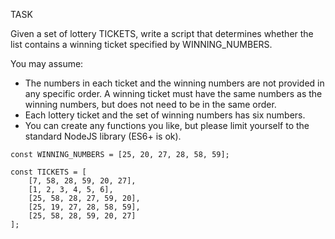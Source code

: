 TASK

Given a set of lottery TICKETS, write a script that determines whether the list contains a winning ticket specified by WINNING_NUMBERS.

You may assume: 

 * The numbers in each ticket and the winning numbers are not provided in any specific order. A winning ticket must have the same numbers as the winning numbers, but does not need to be in the same order. 
 * Each lottery ticket and the set of winning numbers has six numbers. 
 * You can create any functions you like, but please limit yourself to the standard NodeJS library (ES6+ is ok).

```
const WINNING_NUMBERS = [25, 20, 27, 28, 58, 59];

const TICKETS = [
    [7, 58, 28, 59, 20, 27],
    [1, 2, 3, 4, 5, 6],
    [25, 58, 28, 27, 59, 20],
    [25, 19, 27, 28, 58, 59],
    [25, 58, 28, 59, 20, 27]
];
```

